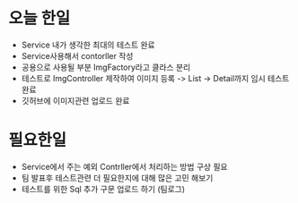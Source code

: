 # 오늘 한일

- Service 내가 생각한 최대의 테스트 완료
- Service사용해서 contorller 작성
- 공용으로 사용될 부분 ImgFactory라고 클라스 분리
- 테스트로 ImgController 제작하여 이미지 등록 -> List -> Detail까지 임시 테스트 완료
- 깃허브에 이미지관련 업로드 완료

# 필요한일

- Service에서 주는 예외 Contrller에서 처리하는 방법 구상 필요
- 팀 발표후 테스트관련 더 필요한지에 대해 많은 고민 해보기
- 테스트를 위한 Sql 추가 구문 업로드 하기 (팀로그)
